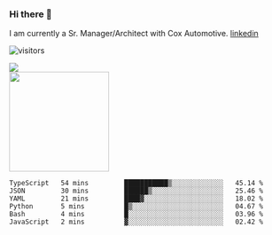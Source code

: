 ### Hi there 👋

I am currently a Sr. Manager/Architect with Cox Automotive. 
[linkedin](https://www.linkedin.com/in/jefflindholm)

<!--
**jefflindholm/jefflindholm** is a ✨ _special_ ✨ repository because its `README.md` (this file) appears on your GitHub profile.

Here are some ideas to get you started:

- 🔭 I’m currently working on ...
- 🌱 I’m currently learning ...
- 👯 I’m looking to collaborate on ...
- 🤔 I’m looking for help with ...
- 💬 Ask me about ...
- 📫 How to reach me: ...
- 😄 Pronouns: ...
- ⚡ Fun fact: ...
-->
![visitors](https://visitor-badge.glitch.me/badge?page_id=page.id)

<img align="center" src="https://github-readme-stats.vercel.app/api/top-langs/?username=jefflindholm&hide=java,html&title_color=ffffff&text_color=c9cacc&icon_color=2bbc8a&bg_color=1d1f21" />
<br/>
<img height="180em" src="https://github-readme-stats.vercel.app/api?username=jefflindholm&show_icons=true&hide_border=true&&count_private=true&include_all_commits=true" />

<!--START_SECTION:waka-->

```text
TypeScript   54 mins         ███████████▒░░░░░░░░░░░░░   45.14 %
JSON         30 mins         ██████▒░░░░░░░░░░░░░░░░░░   25.46 %
YAML         21 mins         ████▓░░░░░░░░░░░░░░░░░░░░   18.02 %
Python       5 mins          █▒░░░░░░░░░░░░░░░░░░░░░░░   04.67 %
Bash         4 mins          █░░░░░░░░░░░░░░░░░░░░░░░░   03.96 %
JavaScript   2 mins          ▓░░░░░░░░░░░░░░░░░░░░░░░░   02.42 %
```

<!--END_SECTION:waka-->
